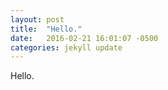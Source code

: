 ```yaml
---
layout: post
title:  "Hello."
date:   2016-02-21 16:01:07 -0500
categories: jekyll update
---
```

Hello.
